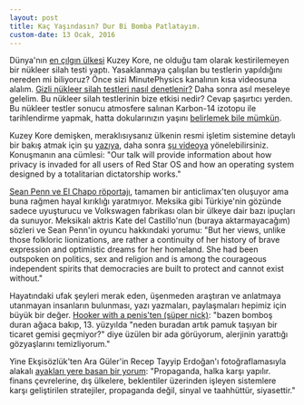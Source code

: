 ```yaml
---
layout: post
title: Kaç Yaşındasın? Dur Bi Bomba Patlatayım. 
custom-date: 13 Ocak, 2016
---
```

Dünya'nın [en çılgın ülkesi](https://www.youtube.com/watch?v=lM6rliphNdw) Kuzey Kore, ne olduğu tam olarak kestirilemeyen bir nükleer silah testi yaptı. Yasaklanmaya çalışılan bu testlerin yapıldığını nereden mi biliyoruz? Önce sizi MinutePhysics kanalının kısa videosuna alalım. [Gizli nükleer silah testleri nasıl denetlenir?](https://www.youtube.com/watch?v=daZ7IQFqPyA) Daha sonra asıl meseleye gelelim. Bu nükleer silah testlerinin bize etkisi nedir? Cevap şaşırtıcı yerden. Bu nükleer testler sonucu atmosfere salınan Karbon-14 izotopu ile tarihlendirme yapmak, hatta dokularınızın yaşını [belirlemek bile mümkün](http://www.radiolab.org/story/carbon/).   

Kuzey Kore demişken, meraklısıysanız ülkenin resmi işletim sistemine detaylı bir bakış atmak için şu [yazıya](http://hackaday.com/2015/12/30/32c3-inside-glorious-leaders-operating-system/), daha sonra [şu videoya](https://media.ccc.de/v/32c3-7174-lifting_the_fog_on_red_star_os#video) yönelebilirsiniz. Konuşmanın ana cümlesi: "Our talk will provide information about how privacy is invaded for all users of Red Star OS and how an operating system designed by a totalitarian dictatorship works."  

[Sean Penn ve El Chapo röportajı](http://www.rollingstone.com/culture/features/el-chapo-speaks-20160109), tamamen bir anticlimax'ten oluşuyor ama buna rağmen hayal kırıklığı yaratmıyor. Meksika gibi Türkiye'nin gözünde sadece uyuşturucu ve Volkswagen fabrikası olan bir ülkeye dair bazı ipuçları da sunuyor. Meksikalı aktris Kate del Castillo'nun (buraya aktarmayacağım) sözleri ve Sean Penn'in oyuncu hakkındaki yorumu: "But her views, unlike those folkloric lionizations, are rather a continuity of her history of brave expression and optimistic dreams for her homeland. She had been outspoken on politics, sex and religion and is among the courageous independent spirits that democracies are built to protect and cannot exist without."  

Hayatındaki ufak şeyleri merak eden, üşenmeden araştıran ve anlatmaya utanmayan insanların bulunması, yazı yazmaları, paylaşmaları hepimiz için büyük bir değer. [Hooker with a penis'ten (süper nick)](https://eksisozluk.com/entry/52854379): "bazen bomboş duran ağaca bakıp, 13\. yüzyılda "neden buradan artık pamuk taşıyan bir ticaret gemisi geçmiyor?" diye üzülen bir ada görüyorum, alerjinin yarattığı gözyaşlarını temizliyorum."  

Yine Ekşisözlük'ten Ara Güler'in Recep Tayyip Erdoğan'ı fotoğraflamasıyla alakalı [ayakları yere basan bir yorum](https://eksisozluk.com/entry/57199127): "Propaganda, halka karşı yapılır. finans çevrelerine, dış ülkelere, beklentiler üzerinden işleyen sistemlere karşı geliştirilen stratejiler, propaganda değil, sinyal ve taahhüttür, siyasettir."